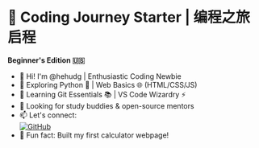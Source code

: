 # 🚀 Coding Journey Starter | 编程之旅启程 

**Beginner's Edition 🇺🇸**  
- 👋 Hi! I'm @hehudg | Enthusiastic Coding Newbie  
- 👀 Exploring Python 🐍 | Web Basics 🌐 (HTML/CSS/JS)  
- 🌱 Learning Git Essentials 📚 | VS Code Wizardry ⚡  
- 💞️ Looking for study buddies & open-source mentors  
- 📫 Let's connect:  
  [![GitHub](https://img.shields.io/badge/-Message_Me-181717?style=flat&logo=github)](https://github.com/hehudg)  
- 🎉 Fun fact: Built my first calculator webpage!

